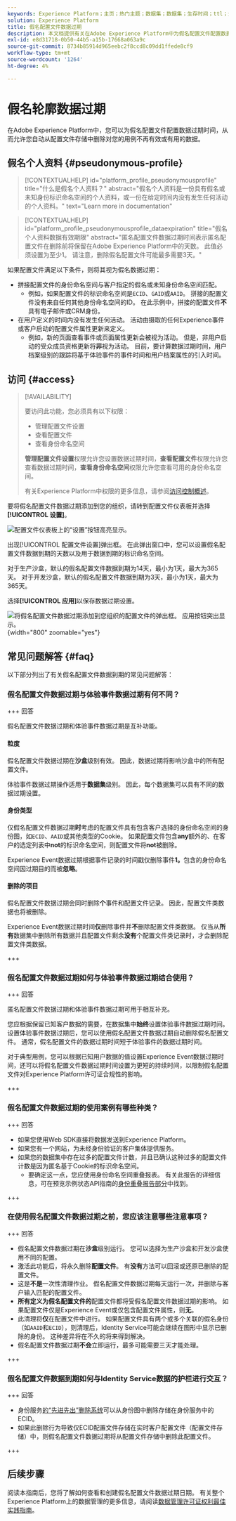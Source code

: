 ```yaml
---
keywords: Experience Platform；主页；热门主题；数据集；数据集；生存时间；ttl；生存时间；假名；假名配置文件；数据过期；过期；
solution: Experience Platform
title: 假名配置文件数据过期
description: 本文档提供有关在Adobe Experience Platform中为假名配置文件配置数据过期的一般指导。
exl-id: e8d31718-0b50-44b5-a15b-17668a063a9c
source-git-commit: 8734b85914d965eebc2f8ccd8c09dd1ffede8cf9
workflow-type: tm+mt
source-wordcount: '1264'
ht-degree: 4%

---
```


# 假名轮廓数据过期

在Adobe Experience Platform中，您可以为假名配置文件配置数据过期时间，从而允许您自动从配置文件存储中删除对您的用例不再有效或有用的数据。

## 假名个人资料 {#pseudonymous-profile}

>[!CONTEXTUALHELP]
>id="platform_profile_pseudonymousprofile"
>title="什么是假名个人资料？"
>abstract="假名个人资料是一份具有假名或未知身份标识命名空间的个人资料，或一份在给定时间内没有发生任何活动的个人资料。"
>text="Learn more in documentation"

>[!CONTEXTUALHELP]
>id="platform_profile_pseudonymousprofile_dataexpiration"
>title="假名个人资料数据有效期限"
>abstract="匿名配置文件数据过期时间表示匿名配置文件在删除前将保留在Adobe Experience Platform中的天数。 此值必须设置为至少1。 请注意，删除假名配置文件可能最多需要3天。"

如果配置文件满足以下条件，则将其视为假名数据过期：

- 拼接配置文件的身份命名空间与客户指定的假名或未知身份命名空间匹配。
   - 例如，如果配置文件的标识命名空间是`ECID`、`GAID`或`AAID`。 拼接的配置文件没有来自任何其他身份命名空间的ID。 在此示例中，拼接的配置文件&#x200B;**不**&#x200B;具有电子邮件或CRM身份。
- 在用户定义的时间内没有发生任何活动。 活动由摄取的任何Experience事件或客户启动的配置文件属性更新来定义。
   - 例如，新的页面查看事件或页面属性更新会被视为活动。 但是，非用户启动的受众成员资格更新将&#x200B;**非**&#x200B;视为活动。 目前，要计算数据过期时间，用户档案级别的跟踪将基于体验事件的事件时间和用户档案属性的引入时间。

## 访问 {#access}

>[!AVAILABILITY]
>
>要访问此功能，您必须具有以下权限：
>
>- 管理配置文件设置
>- 查看配置文件
>- 查看身份命名空间
>
>**管理配置文件设置**&#x200B;权限允许您设置数据过期时间，**查看配置文件**&#x200B;权限允许您查看数据过期时间，**查看身份命名空间**&#x200B;权限允许您查看可用的身份命名空间。
>
>有关Experience Platform中权限的更多信息，请参阅[访问控制概述](../access-control/home.md#permissions)。

要将假名配置文件数据过期添加到您的组织，请转到配置文件仪表板并选择&#x200B;**[!UICONTROL 设置]**。

![配置文件仪表板上的“设置”按钮高亮显示。](./images/pseudonymous-profiles/profile-settings.png)

出现[!UICONTROL 配置文件设置]弹出框。 在此弹出窗口中，您可以设置假名配置文件数据到期的天数以及用于数据到期的标识命名空间。

对于生产沙盒，默认的假名配置文件数据到期为14天，最小为1天，最大为365天。 对于开发沙盒，默认的假名配置文件数据到期为3天，最小为1天，最大为365天。

选择&#x200B;**[!UICONTROL 应用]**&#x200B;以保存数据过期设置。

![将假名配置文件数据过期添加到您组织的配置文件的弹出框。 应用按钮突出显示。](./images/pseudonymous-profiles/profile-settings-data-expiry.png){width="800" zoomable="yes"}

## 常见问题解答 {#faq}

以下部分列出了有关假名配置文件数据到期的常见问题解答：

### 假名配置文件数据过期与体验事件数据过期有何不同？

+++ 回答

假名配置文件数据过期和体验事件数据过期是互补功能。

#### 粒度

假名配置文件数据过期在&#x200B;**沙盒**&#x200B;级别有效。 因此，数据过期将影响沙盒中的所有配置文件。

体验事件数据过期操作适用于&#x200B;**数据集**&#x200B;级别。 因此，每个数据集可以具有不同的数据过期设置。

#### 身份类型

仅假名配置文件数据过期&#x200B;**时**&#x200B;考虑的配置文件具有包含客户选择的身份命名空间的身份图，如`ECID`、`AAID`或其他类型的Cookie。 如果配置文件包含&#x200B;**any**&#x200B;额外的、在客户的选定列表中&#x200B;**not**&#x200B;的标识命名空间，则配置文件将&#x200B;**not**&#x200B;被删除。

Experience Event数据过期根据事件记录的时间戳仅删除事件&#x200B;**1。**&#x200B;包含的身份命名空间因过期目的而被&#x200B;**忽略**。

#### 删除的项目

假名配置文件数据过期会同时删除&#x200B;**个**&#x200B;事件和配置文件记录。 因此，配置文件类数据也将被删除。

Experience Event数据过期时间&#x200B;**仅**&#x200B;删除事件并&#x200B;**不**&#x200B;删除配置文件类数据。 仅当从&#x200B;**所有**&#x200B;数据集中删除所有数据并且配置文件剩余&#x200B;**没有**&#x200B;个配置文件类记录时，才会删除配置文件类数据。

+++

### 假名配置文件数据过期如何与体验事件数据过期结合使用？

+++ 回答

匿名配置文件数据过期和体验事件数据过期可用于相互补充。

您应根据保留已知客户数据的需要，在数据集中&#x200B;**始终**&#x200B;设置体验事件数据过期时间。 设置体验事件数据过期后，您可以使用假名配置文件数据过期自动删除假名配置文件。 通常，假名配置文件的数据过期时间短于体验事件的数据过期时间。

对于典型用例，您可以根据已知用户数据的值设置Experience Event数据过期时间，还可以将假名配置文件数据过期时间设置为更短的持续时间，以限制假名配置文件对Experience Platform许可证合规性的影响。

+++

### 假名配置文件数据过期的使用案例有哪些种类？

+++ 回答

- 如果您使用Web SDK直接将数据发送到Experience Platform。
- 如果您有一个网站，为未经身份验证的客户集体提供服务。
- 如果您的数据集中存在过多的配置文件计数，并且已确认这种过多的配置文件计数是因为匿名基于Cookie的标识命名空间。
   - 要确定这一点，您应使用身份命名空间重叠报表。 有关此报告的详细信息，可在预览示例状态API指南的[身份重叠报告部分](./api/preview-sample-status.md#identity-overlap-report)中找到。

+++

### 在使用假名配置文件数据过期之前，您应该注意哪些注意事项？

+++ 回答

- 假名配置文件数据过期在&#x200B;**沙盒**&#x200B;级别运行。 您可以选择为生产沙盒和开发沙盒使用不同的配置。
- 激活此功能后，将永久删除&#x200B;**配置文件**。 有&#x200B;**没有**&#x200B;方法可以回滚或还原已删除的配置文件。
- 这是&#x200B;**不是**&#x200B;一次性清理作业。 假名配置文件数据过期每天运行一次，并删除与客户输入匹配的配置文件。
- **所有定义为假名配置文件的**&#x200B;配置文件都将受假名配置文件数据过期的影响。 如果配置文件仅是Experience Event或仅包含配置文件属性，则&#x200B;**无**。
- 此清理将&#x200B;**仅**&#x200B;在配置文件中进行。 如果配置文件具有两个或多个关联的假名身份（如`AAID`和`ECID`），则清理后，Identity Service可能会继续在图形中显示已删除的身份。 这种差异将在不久的将来得到解决。
- 假名配置文件数据过期&#x200B;**不会**&#x200B;立即运行，最多可能需要三天才能处理。

+++

### 假名配置文件数据到期如何与Identity Service数据的护栏进行交互？

+++ 回答

- 身份服务[的“先进先出”删除系统](../identity-service/guardrails.md)可以从身份图中删除存储在身份服务中的ECID。
- 如果此删除行为导致仅ECID配置文件存储在实时客户配置文件（配置文件存储）中，则假名配置文件数据过期将从配置文件存储中删除此配置文件。

+++

## 后续步骤

阅读本指南后，您将了解如何查看和创建假名配置文件数据过期日期。 有关整个Experience Platform上的数据管理的更多信息，请阅读[数据管理许可证权利最佳实践指南](../landing/license-usage-and-guardrails/data-management-best-practices.md)。

